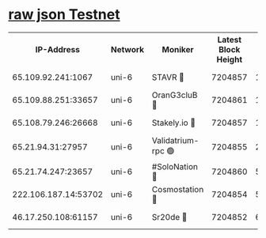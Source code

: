 [raw json Testnet](https://rpc-check.junot.stavr.tech/junot/rpc-junot-result.json)
=


<table><tr><th>IP-Address</th><th>Network</th><th>Moniker</th><th>Latest Block Height</th><th>Earliest Block Height</th><th>Catching Up</th><th>Tx Index</th><th>Voting Power</th><th>Scan Time</th></tr><tr><td>65.109.92.241:1067</td><td>uni-6</td><td>STAVR 🔴</td><td>7204857</td><td>1138541</td><td>False</td><td>on</td><td>6052</td><td>2024-01-20T03:33:10.870649933UTC</td></tr><tr><td>65.109.88.251:33657</td><td>uni-6</td><td>OranG3cluB 🔴</td><td>7204861</td><td>1138541</td><td>False</td><td>on</td><td>11</td><td>2024-01-20T03:33:22.341306869UTC</td></tr><tr><td>65.108.79.246:26668</td><td>uni-6</td><td>Stakely.io 🔴</td><td>7204857</td><td>1570872</td><td>False</td><td>on</td><td>1574932</td><td>2024-01-20T03:33:11.325529918UTC</td></tr><tr><td>65.21.94.31:27957</td><td>uni-6</td><td>Validatrium-rpc 🟢</td><td>7204855</td><td>2943363</td><td>False</td><td>on</td><td>0</td><td>2024-01-20T03:33:06.387504166UTC</td></tr><tr><td>65.21.74.247:23657</td><td>uni-6</td><td>#SoloNation 🔴</td><td>7204860</td><td>5208001</td><td>False</td><td>on</td><td>112</td><td>2024-01-20T03:33:17.820006828UTC</td></tr><tr><td>222.106.187.14:53702</td><td>uni-6</td><td>Cosmostation 🔴</td><td>7204854</td><td>5344501</td><td>False</td><td>on</td><td>109003</td><td>2024-01-20T03:33:04.008545289UTC</td></tr><tr><td>46.17.250.108:61157</td><td>uni-6</td><td>Sr20de 🔴</td><td>7204852</td><td>6419777</td><td>False</td><td>on</td><td>37</td><td>2024-01-20T03:32:58.821338789UTC</td></tr></table>